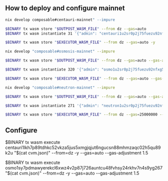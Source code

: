 ## How to deploy and configure mainnet

```sh
nix develop composable#centauri-mainnet" --impure
```

```sh
$BINARY tx wasm store "$OUTPOST_WASM_FILE" --from dz --gas=auto
$BINARY tx wasm instantiate 31 '{"admin": "centauri1u2sr0p2j75fuezu92nfxg5wm46gu22ywfgul6k", "network_id" : 2}' --label "composable_cvm_outpost" --admin centauri1u2sr0p2j75fuezu92nfxg5wm46gu22ywfgul6k --gas=auto --from=dz

$BINARY tx wasm store "$EXECUTOR_WASM_FILE" --from dz --gas=auto -y

```

```sh
nix develop "composable#osmosis-mainnet" --impure
```

```sh
$BINARY tx wasm store "$OUTPOST_WASM_FILE" --from dz --gas=auto --gas-adjustment 1.5 ----fees=117500uosmo -y

$BINARY tx wasm instantiate 320 '{"admin": "osmo1u2sr0p2j75fuezu92nfxg5wm46gu22yw9ezngh", "network_id" : 3}' --label "composable_cvm_outpost" --admin osmo1u2sr0p2j75fuezu92nfxg5wm46gu22yw9ezngh --gas=auto --gas-adjustment 1.5 --from=dz --fees=1000uosmo

$BINARY tx wasm store "$EXECUTOR_WASM_FILE" --from dz --gas=auto --gas-adjustment 1.5 --fees=75000uosmo -y

```

```sh
nix develop "composable#neutron-mainnet" --impure
```

```sh
$BINARY tx wasm store "$OUTPOST_WASM_FILE" --from dz --gas=auto --gas-adjustment=1.5 --fees=4362418untrn -y

$BINARY tx wasm instantiate 271 '{"admin": "neutron1u2sr0p2j75fuezu92nfxg5wm46gu22ywfacpyz", "network_id" : 4}' --label "composable_cvm_outpost" --admin neutron1u2sr0p2j75fuezu92nfxg5wm46gu22ywfacpyz --gas=400000 --from=dz --fees=1000uosmo

$BINARY tx wasm store "$EXECUTOR_WASM_FILE" --from dz --gas=25000000 --fees=75000uosmo -y

```


## Configure

$BINARY tx wasm execute centauri1lkh7p89tdhkc52vkza5jus5xmgjqjut6ngucsn88mhmzaqc02h5qu89k2u "$(cat cvm.json)" --from=dz -y --gas=auto --gas-adjustment 1.5

$BINARY tx wasm execute osmo1sy7pdmawyerekcl6xwz4v2p87j726auntcu48fvhsy24rkhv7n4s9yg267 "$(cat cvm.json)" --from=dz -y --gas=auto --gas-adjustment 1.5